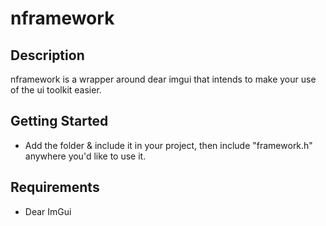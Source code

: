 # nframework

## Description

nframework is a wrapper around dear imgui that intends to make your use of the ui toolkit easier.

## Getting Started

* Add the folder & include it in your project, then include "framework.h" anywhere you'd like to use it.

## Requirements

* Dear ImGui
